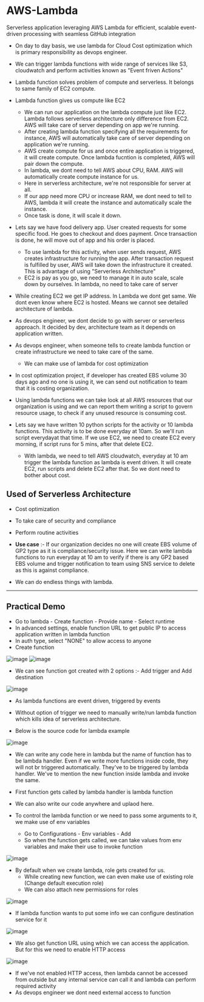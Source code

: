 # AWS-Lambda
Serverless application leveraging AWS Lambda for efficient, scalable event-driven processing with seamless GitHub integration

- On day to day basis, we use lambda for Cloud Cost optimization which is primary responsibility as devops engineer. 
- We can trigger lambda functions with wide range of services like S3, cloudwatch and perform activities known as "Event friven Actions"

- Lambda function solves problem of compute and serverless. It belongs to same family of EC2 compute.
- Lambda function gives us compute like EC2
  - We can run our application on the lambda compute just like EC2. Lambda follows serverless architecture only difference from EC2. AWS will take care of server depending on app we're running.
  - After creating lambda function specifying all the requirements for instance, AWS will automatically take care of server depending on application we're running.
  - AWS create compute for us and once entire application is triggered, it will create compute. Once lambda fucntion is completed, AWS will pair down the compute.
  - In lambda, we dont need to tell AWS about CPU, RAM. AWS will automatically create compute instance for us.
  - Here in serverless architecture, we're not responsible for server at all.
  - If our app need more CPU or increase RAM, we dont need to tell to AWS, lambda it will create the instance and automatically scale the instance.
  - Once task is done, it will scale it down.
 
- Lets say we have food delivery app. User created requests for some specific food. He goes to checkout and does payment. Once transaction is done, he will move out of app and his order is placed.
  - To use lambda for this activity, when user sends request, AWS creates infrastructure for running the app. After transaction request is fulfilled by user, AWS will take down the infrastructure it created. This is advantage of using "Serverless Architecture"
  - EC2 is pay as you go, we need to manage it in auto scale, scale down by ourselves. In lambda, no need to take care of server
 
- While creating EC2 we get IP address. In Lambda we dont get same. We dont even know where EC2 is hosted. Means we cannot see detailed architecture of lambda.
- As devops engineer, we dont decide to go with server or serverless approach. It decided by dev, architecture team as it depends on application written.

- As devops engineer, when someone tells to create lambda function or create infrastructure we need to take care of the same.
  - We can make use of lambda for cost optimization
 
- In cost optimization project, if developer has created EBS volume 30 days ago and no one is using it, we can send out notification to team that it is costing organization.
- Using lambda functions we can take look at all AWS resources that our organization is using and we can report them writing a script to govern resource usage, to check if any unused resource is consuming cost.

- Lets say we have written 10 python scripts for the activity or 10 lambda functions. This activity is to be done everyday at 10am. So we'll run script everydayat that time. If we use EC2, we need to create EC2 every morning, if script runs for 5 mins, after that delete EC2.
  - With lambda, we need to tell AWS cloudwatch, everyday at 10 am trigger the lambda function as lambda is event driven. It will create EC2, run scripts and delete EC2 after that. So we dont need to bother about cost.
 
Used of Serverless Architecture
-
- Cost optimization
- To take care of security and compliance
- Perform routine activities

- **Use case** :- If our organization decides no one will create EBS volume of GP2 type as it is compliance/security issue. Here we can write lambda functions to run everyday at 10 am to verify if there is any GP2 based EBS volume and trigger notification to team using SNS service to delete as this is against compliance.

- We can do endless things with lambda.

---------------------------------------------------------------------------------------------------------------------

Practical Demo
-
- Go to lambda - Create function - Provide name - Select runtime
- In advanced settings, enable function URL to get public IP to access application written in lambda function
- In auth type, select "NONE" to allow access to anyone
- Create function

![image](https://github.com/user-attachments/assets/23610379-84db-4c5e-83b8-b9c22f06ce3d)
![image](https://github.com/user-attachments/assets/e1f8cdf8-00ff-4f63-b46e-c85f8d61c688)

- We can see function got created with 2 options :-  Add trigger and Add destination

![image](https://github.com/user-attachments/assets/6af5bbbf-aa79-496a-aea7-5b6c22faed2e)

  - As lambda functions are event driven, triggered by events
  - Without option of trigger we need to manually write/run lambda function which kills idea of serverless architecture.

- Below is the source code for lambda example

![image](https://github.com/user-attachments/assets/6072f1b8-ba33-4f52-a29c-d4f610b9afec)

  - We can write any code here in lambda but the name of function has to be lambda handler. Even if we write more functions inside code, they will not br triggered automatically. They've to be triggered by lambda handler. We've to mention the new function inside lambda and invoke the same.
  - First function gets called by lambda handler is lambda function
  - We can also write our code anywhere and uplaod here.

- To control the lambda function or we need to pass some arguments to it, we make use of env variables
  - Go to Configurations - Env variables - Add
  - So when the function gets called, we can take values from env variables and make their use to invoke function
 
![image](https://github.com/user-attachments/assets/d73824c7-39c5-4298-93aa-51acb12250c5)

- By default when we create lambda, role gets created for us.
  - While creating new function, we can even make use of existing role (Change default execution role)
  - We can also attach new permissions for roles

![image](https://github.com/user-attachments/assets/1cdcfbfa-d474-42c3-a844-9d7860b27ca0)

- If lambda function wants to put some info we can configure destination service for it

![image](https://github.com/user-attachments/assets/406f6a5b-4eeb-40b9-a4ea-fd8771b46f24)

- We also get function URL using which we can access the application. But for this we need to enable HTTP access

![image](https://github.com/user-attachments/assets/db941e53-5a68-472e-82ba-a534760e52b0)

  - If we've not enabled HTTP access, then lambda cannot be accessed from outside but any internal service can call it and lambda can perform required activity
  - As devops engineer we dont need external access to function

